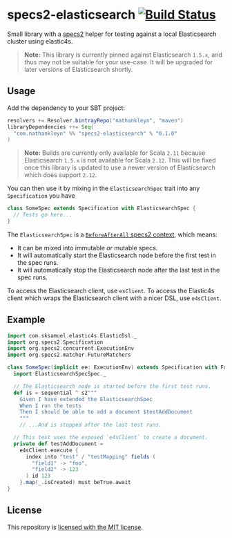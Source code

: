 # specs2-elasticsearch [![Build Status](https://travis-ci.org/nathankleyn/specs2-elasticsearch.svg?branch=master)](https://travis-ci.org/nathankleyn/specs2-elasticsearch)
Small library with a [specs2](https://github.com/etorreborre/specs2) helper for testing against a local Elasticsearch cluster using elastic4s.

> **Note:** This library is currently pinned against Elasticsearch `1.5.x`, and thus may not be suitable for your use-case. It will be upgraded for later versions of Elasticsearch shortly.

## Usage

Add the dependency to your SBT project:

```scala
resolvers += Resolver.bintrayRepo("nathankleyn", "maven")
libraryDependencies ++= Seq(
  "com.nathankleyn" %% "specs2-elasticsearch" % "0.1.0"
)
```

> **Note:** Builds are currently only available for Scala `2.11` because Elasticsearch `1.5.x` is not available for Scala `2.12`. This will be fixed once this library is updated to use a newer version of Elasticsearch which does support `2.12`.

You can then use it by mixing in the `ElasticsearchSpec` trait into any `Specification` you have

```scala
class SomeSpec extends Specification with ElasticsearchSpec {
  // Tests go here...
}
```

The `ElasticsearchSpec` is a [`BeforeAfterAll` specs2 context](https://etorreborre.github.io/specs2/guide/SPECS2-3.9.0/org.specs2.guide.Contexts.html), which means:

* It can be mixed into immutable _or_ mutable specs.
* It will automatically start the Elasticsearch node before the first test in the spec runs.
* It will automatically stop the Elasticsearch node after the last test in the spec runs.

To access the Elasticsearch client, use `esClient`. To access the Elastic4s client which wraps the Elasticsearch client with a nicer DSL, use `e4sClient`.

## Example

```scala
import com.sksamuel.elastic4s.ElasticDsl._
import org.specs2.Specification
import org.specs2.concurrent.ExecutionEnv
import org.specs2.matcher.FutureMatchers

class SomeSpec(implicit ee: ExecutionEnv) extends Specification with FutureMatchers with ElasticsearchSpec {
  import ElasticsearchSpecSpec._

  // The Elasticsearch node is started before the first test runs.
  def is = sequential ^ s2"""
    Given I have extended the ElasticsearchSpec
    When I run the tests
    Then I should be able to add a document $testAddDocument
    """
    // ...And is stopped after the last test runs.

  // This test uses the exposed `e4sClient` to create a document.
  private def testAddDocument =
    e4sClient.execute {
      index into "test" / "testMapping" fields (
        "field1" -> "foo",
        "field2" -> 123
      ) id 123
    }.map(_.isCreated) must beTrue.await
}
```

## License

This repository is [licensed with the MIT license](/LICENSE).
